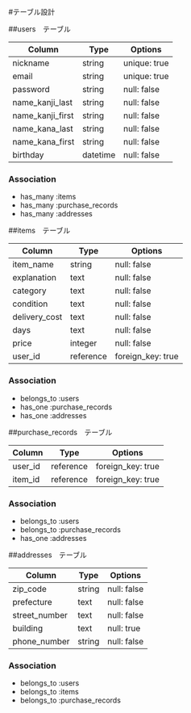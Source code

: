 
#テーブル設計

##users　テーブル

| Column             | Type      | Options          |
| -------------------| ----------| -----------------|
| nickname           | string    | unique: true     |
| email              | string    | unique: true     |
| password           | string    | null: false      |
| name_kanji_last    | string    | null: false      |
| name_kanji_first   | string    | null: false      |
| name_kana_last     | string    | null: false      |
| name_kana_first    | string    | null: false      |
| birthday           | datetime  | null: false      |


### Association

- has_many :items
- has_many :purchase_records
- has_many :addresses

##items　テーブル

| Column             | Type      | Options          |
| -------------------| ----------| -----------------|
| item_name          | string    | null: false      |
| explanation        | text      | null: false      |
| category           | text      | null: false      |
| condition          | text      | null: false      |
| delivery_cost      | text      | null: false      |
| days               | text      | null: false      |
| price              | integer   | null: false      |
| user_id            | reference | foreign_key: true|

### Association

- belongs_to :users
- has_one    :purchase_records
- has_one    :addresses

##purchase_records　テーブル

| Column             | Type      | Options          |
| -------------------| ----------| -----------------|
| user_id            | reference | foreign_key: true|
| item_id            | reference | foreign_key: true|


### Association

- belongs_to :users
- belongs_to :purchase_records
- has_one    :addresses

##addresses　テーブル

| Column             | Type      | Options          |
| -------------------| ----------| -----------------|
| zip_code           | string    | null: false         |
| prefecture         | text      | null: false         |
| street_number      | text      | null: false         |
| building           | text      | null: true          |
| phone_number       | string    | null: false         |

### Association

- belongs_to :users
- belongs_to :items
- belongs_to :purchase_records

